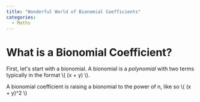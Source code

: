 ```yaml
---
title: "Wonderful World of Bionomial Coefficients"
categories:
  - Maths
---
```


# What is a Bionomial Coefficient?

First, let's start with a bionomial.
A bionomial is a _polynomial_ with two terms typically in the format \\( (x + y) \\).

A bionomial coefficient is raising a bionomial to the power of n, like so \\( (x + y)^2 \\)
